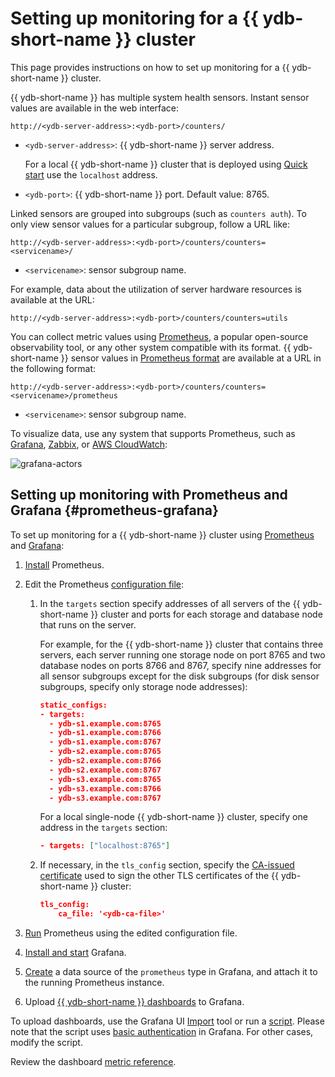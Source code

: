 # Setting up monitoring for a {{ ydb-short-name }} cluster

This page provides instructions on how to set up monitoring for a {{ ydb-short-name }} cluster.

{{ ydb-short-name }} has multiple system health sensors. Instant sensor values are available in the web interface:

```http
http://<ydb-server-address>:<ydb-port>/counters/
```

- `<ydb-server-address>`: {{ ydb-short-name }} server address.

    For a local {{ ydb-short-name }} cluster that is deployed using [Quick start](../../quickstart.md) use the `localhost` address.

- `<ydb-port>`: {{ ydb-short-name }} port. Default value: 8765.

Linked sensors are grouped into subgroups (such as `counters auth`). To only view sensor values for a particular subgroup, follow a URL like:

```http
http://<ydb-server-address>:<ydb-port>/counters/counters=<servicename>/
```

- `<servicename>`: sensor subgroup name.

For example, data about the utilization of server hardware resources is available at the URL:

```http
http://<ydb-server-address>:<ydb-port>/counters/counters=utils
```

You can collect metric values using [Prometheus](https://prometheus.io/), a popular open-source observability tool, or any other system compatible with its format. {{ ydb-short-name }} sensor values in [Prometheus format](https://prometheus.io/docs/instrumenting/exposition_formats/) are available at a URL in the following format:

```http
http://<ydb-server-address>:<ydb-port>/counters/counters=<servicename>/prometheus
```

- `<servicename>`: sensor subgroup name.

To visualize data, use any system that supports Prometheus, such as [Grafana](https://grafana.com/), [Zabbix](https://www.zabbix.com/), or [AWS CloudWatch](https://aws.amazon.com/cloudwatch/):

![grafana-actors](../../_assets/grafana-actors.png)

## Setting up monitoring with Prometheus and Grafana {#prometheus-grafana}

To set up monitoring for a {{ ydb-short-name }} cluster using [Prometheus](https://prometheus.io/) and [Grafana](https://grafana.com/):

1. [Install](https://prometheus.io/docs/prometheus/latest/getting_started) Prometheus.

1. Edit the Prometheus [configuration file](https://github.com/ydb-platform/ydb/tree/main/ydb/deploy/grafana_dashboards/local_ydb_prometheus.yml):

    1. In the `targets` section specify addresses of all servers of the {{ ydb-short-name }} cluster and ports for each storage and database node that runs on the server.

        For example, for the {{ ydb-short-name }} cluster that contains three servers, each server running one storage node on port 8765 and two database nodes on ports 8766 and 8767, specify nine addresses for all sensor subgroups except for the disk subgroups (for disk sensor subgroups, specify only storage node addresses):

        ```json
        static_configs:
        - targets:
          - ydb-s1.example.com:8765
          - ydb-s1.example.com:8766
          - ydb-s1.example.com:8767
          - ydb-s2.example.com:8765
          - ydb-s2.example.com:8766
          - ydb-s2.example.com:8767
          - ydb-s3.example.com:8765
          - ydb-s3.example.com:8766
          - ydb-s3.example.com:8767
        ```

        For a local single-node {{ ydb-short-name }} cluster, specify one address in the `targets` section:

        ```json
        - targets: ["localhost:8765"]
        ```

    1. If necessary, in the `tls_config` section, specify the [CA-issued certificate](./initial-deployment.md#tls-certificates) used to sign the other TLS certificates of the {{ ydb-short-name }} cluster:

       ```json
       tls_config:
           ca_file: '<ydb-ca-file>'
       ```

1. [Run](https://prometheus.io/docs/prometheus/latest/getting_started/#starting-prometheus) Prometheus using the edited configuration file.

1. [Install and start](https://grafana.com/docs/grafana/latest/getting-started/getting-started/) Grafana.

1. [Create](https://prometheus.io/docs/visualization/grafana/#creating-a-prometheus-data-source) a data source of the `prometheus` type in Grafana, and attach it to the running Prometheus instance.

1. Upload [{{ ydb-short-name }} dashboards](https://github.com/ydb-platform/ydb/tree/main/ydb/deploy/helm/ydb-prometheus/dashboards) to Grafana.

To upload dashboards, use the Grafana UI [Import](https://grafana.com/docs/grafana/latest/dashboards/export-import/#import-dashboard) tool or run a [script](https://github.com/ydb-platform/ydb/tree/main/ydb/deploy/grafana_dashboards/local_upload_dashboards.sh). Please note that the script uses [basic authentication](https://grafana.com/docs/grafana/latest/http_api/create-api-tokens-for-org/#authentication) in Grafana. For other cases, modify the script.

Review the dashboard [metric reference](../../reference/observability/metrics/grafana-dashboards.md).
